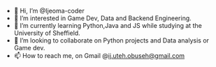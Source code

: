 - 👋 Hi, I’m @Ijeoma-coder
- 👀 I’m interested in Game Dev, Data and Backend Engineering. 
- 🌱 I’m currently learning Python,Java and JS  while studying at the University of Sheffield. 
- 💞️ I’m looking to collaborate on Python projects and Data analysis or Game dev.
- 📫 How to reach me, on Gmail @ij.uteh.obuseh@gmail.com

<!---
Ijeoma-coder/Ijeoma-coder is a ✨ special ✨ repository because its `README.md` (this file) appears on your GitHub profile.
You can click the Preview link to take a look at your changes.
--->
